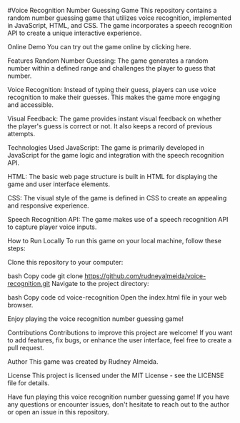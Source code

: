#Voice Recognition Number Guessing Game
This repository contains a random number guessing game that utilizes voice recognition, implemented in JavaScript, HTML, and CSS. The game incorporates a speech recognition API to create a unique interactive experience.

Online Demo
You can try out the game online by clicking here.

Features
Random Number Guessing: The game generates a random number within a defined range and challenges the player to guess that number.

Voice Recognition: Instead of typing their guess, players can use voice recognition to make their guesses. This makes the game more engaging and accessible.

Visual Feedback: The game provides instant visual feedback on whether the player's guess is correct or not. It also keeps a record of previous attempts.

Technologies Used
JavaScript: The game is primarily developed in JavaScript for the game logic and integration with the speech recognition API.

HTML: The basic web page structure is built in HTML for displaying the game and user interface elements.

CSS: The visual style of the game is defined in CSS to create an appealing and responsive experience.

Speech Recognition API: The game makes use of a speech recognition API to capture player voice inputs.

How to Run Locally
To run this game on your local machine, follow these steps:

Clone this repository to your computer:

bash
Copy code
git clone https://github.com/rudneyalmeida/voice-recognition.git
Navigate to the project directory:

bash
Copy code
cd voice-recognition
Open the index.html file in your web browser.

Enjoy playing the voice recognition number guessing game!

Contributions
Contributions to improve this project are welcome! If you want to add features, fix bugs, or enhance the user interface, feel free to create a pull request.

Author
This game was created by Rudney Almeida.

License
This project is licensed under the MIT License - see the LICENSE file for details.

Have fun playing this voice recognition number guessing game! If you have any questions or encounter issues, don't hesitate to reach out to the author or open an issue in this repository.
